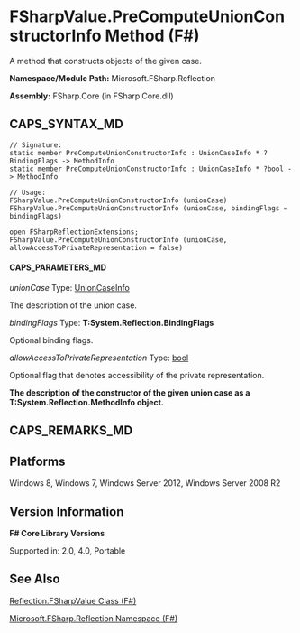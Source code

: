 # FSharpValue.PreComputeUnionConstructorInfo Method (F#)

A method that constructs objects of the given case.

**Namespace/Module Path:** Microsoft.FSharp.Reflection

**Assembly:** FSharp.Core (in FSharp.Core.dll)


## CAPS_SYNTAX_MD

```
// Signature:
static member PreComputeUnionConstructorInfo : UnionCaseInfo * ?BindingFlags -> MethodInfo
static member PreComputeUnionConstructorInfo : UnionCaseInfo * ?bool -> MethodInfo

// Usage:
FSharpValue.PreComputeUnionConstructorInfo (unionCase)
FSharpValue.PreComputeUnionConstructorInfo (unionCase, bindingFlags = bindingFlags)

open FSharpReflectionExtensions;
FSharpValue.PreComputeUnionConstructorInfo (unionCase, allowAccessToPrivateRepresentation = false)
```

#### CAPS_PARAMETERS_MD
*unionCase*
Type: [UnionCaseInfo](http://msdn.microsoft.com/en-us/library/d97eb038-9521-4e20-89b4-dd0cd92d7221)


The description of the union case.


*bindingFlags*
Type: **T:System.Reflection.BindingFlags**


Optional binding flags.


*allowAccessToPrivateRepresentation*
Type: [bool](http://msdn.microsoft.com/en-us/library/89c0cf9c-49ce-4207-a3be-555851a67dd5)


Optional flag that denotes accessibility of the private representation.



**The description of the constructor of the given union case as a T:System.Reflection.MethodInfo object.**
## CAPS_REMARKS_MD

## Platforms
Windows 8, Windows 7, Windows Server 2012, Windows Server 2008 R2


## Version Information
**F# Core Library Versions**

Supported in: 2.0, 4.0, Portable




## See Also
[Reflection.FSharpValue Class &#40;F&#35;&#41;](Reflection.FSharpValue+Class+%28F%23%29.md)

[Microsoft.FSharp.Reflection Namespace &#40;F&#35;&#41;](Microsoft.FSharp.Reflection+Namespace+%28F%23%29.md)

